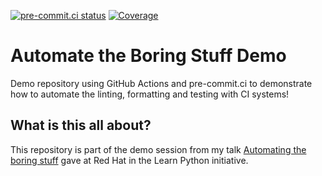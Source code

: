 [![pre-commit.ci status](https://results.pre-commit.ci/badge/github/r0x0d/automate-the-boring-stuff-demo/main.svg)](https://results.pre-commit.ci/latest/github/r0x0d/automate-the-boring-stuff-demo/main)
[![Coverage](https://github.com/r0x0d/automate-the-boring-stuff-demo/actions/workflows/coverage.yml/badge.svg)](https://github.com/r0x0d/automate-the-boring-stuff-demo/actions/workflows/coverage.yml)

# Automate the Boring Stuff Demo

Demo repository using GitHub Actions and pre-commit.ci to demonstrate how to automate the linting, formatting and testing with CI systems!

## What is this all about?

This repository is part of the demo session from my talk [Automating the boring stuff](https://r0x0d.github.io/talks/slides/automating-the-boring-stuff) gave at Red Hat in the Learn Python initiative.
